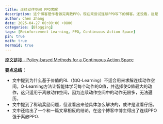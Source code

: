 ```yaml
---
title: 连续动作空间 PPO求解
description: 这个博客是作者做完离散PPO，现在来尝试连续PPO写下的博客。还没看，这是我在探索PPO求解连续动作空间问题时候找到的一篇博客。希望有所帮助。这个博主应该很有意思。
author: Chen Zhang
date: 2025-04-27 00:00:00 +0800
categories: [Blogging]
tags: [Reinforcement Learning, PPO, Continuous Action Space]
pin: true
math: true
mermaid: true
---
```


[原文链接 - Policy-based Methods for a Continuous Action Space](https://medium.com/geekculture/policy-based-methods-for-a-continuous-action-space-7b5ecffac43a)

**要点总结：**
- 文中提到为什么基于价值的RL（如Q-Learning）不适合用来求解连续动作空间。Q-Learning方法让智能体学习每个动作的Q值，并选择使Q值最大的动作，这只适用于离散动作空间，因为连续动作空间中的动作无限多，无法遍历。
- 文中提到了稀疏奖励问题，但没看出来他具体怎么解决的，或许是没看仔细。
- 文中还给出了一个和一篇文章相反的结论，在这个博客中博主得出了连续PPO强于离散PPO.
